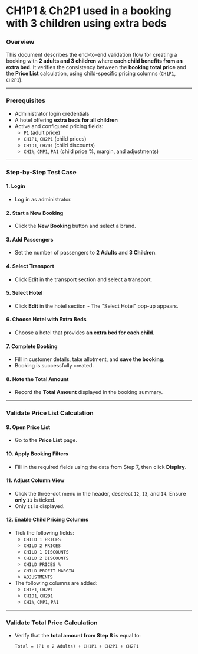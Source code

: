 # CH1P1 & Ch2P1 used in a booking with 3 children using extra beds

### **Overview**

This document describes the end-to-end validation flow for creating a booking with **2 adults and 3 children** where **each child benefits from an extra bed**. It verifies the consistency between the **booking total price** and the **Price List** calculation, using child-specific pricing columns (`CH1P1`, `CH2P1`).

***

### **Prerequisites**

* Administrator login credentials&#x20;
* A hotel offering **extra beds for all children**
* Active and configured pricing fields:
  * `P1` (adult price)
  * `CH1P1`, `CH2P1` (child prices)
  * `CH1D1`, `CH2D1` (child discounts)
  * `CH1%`, `CMP1`, `PA1` (child price %, margin, and adjustments)

***

### **Step-by-Step Test Case**

#### **1. Login**

* Log in as administrator.

#### **2. Start a New Booking**

* Click the **New Booking** button and select a brand.

#### **3. Add Passengers**

* Set the number of passengers to **2 Adults** and **3 Children**.

#### **4. Select Transport**

* Click **Edit** in the transport section and select a transport.

#### **5. Select Hotel**

* Click **Edit** in the hotel section - The "Select Hotel" pop-up appears.

#### **6. Choose Hotel with Extra Beds**

* Choose a hotel that provides **an extra bed for each child**.

#### **7. Complete Booking**

* Fill in customer details, take allotment, and **save the booking**.
* Booking is successfully created.

#### **8. Note the Total Amount**

* Record the **Total Amount** displayed in the booking summary.

***

### **Validate Price List Calculation**

#### **9. Open Price List**

* Go to the **Price List** page.

#### **10. Apply Booking Filters**

* Fill in the required fields using the data from Step 7, then click **Display**.

#### **11. Adjust Column View**

* Click the three-dot menu in the header, deselect `I2`, `I3`, and `I4`. Ensure **only `I1`** is ticked.
* Only `I1` is displayed.

#### **12. Enable Child Pricing Columns**

* Tick the following fields:
  * `CHILD 1 PRICES`
  * `CHILD 2 PRICES`
  * `CHILD 1 DISCOUNTS`
  * `CHILD 2 DISCOUNTS`
  * `CHILD PRICES %`
  * `CHILD PROFIT MARGIN`
  * `ADJUSTMENTS`
* The following columns are added:
  * `CH1P1`, `CH2P1`
  * `CH1D1`, `CH2D1`
  * `CH1%`, `CMP1`, `PA1`

***

### &#x20;**Validate Total Price Calculation**

*   Verify that the **total amount from Step 8** is equal to:

    ```
    Total = (P1 × 2 Adults) + CH1P1 + CH2P1 + CH2P1
    ```
